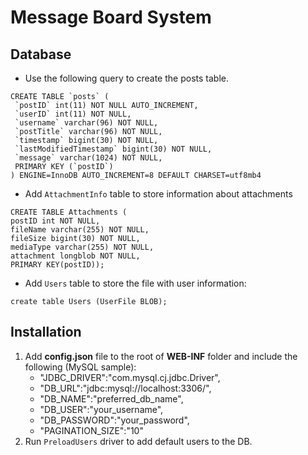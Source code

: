 # Message Board System

## Database
- Use the following query to create the posts table.
```
CREATE TABLE `posts` (
 `postID` int(11) NOT NULL AUTO_INCREMENT,
 `userID` int(11) NOT NULL,
 `username` varchar(96) NOT NULL,
 `postTitle` varchar(96) NOT NULL,
 `timestamp` bigint(30) NOT NULL,
 `lastModifiedTimestamp` bigint(30) NOT NULL,
 `message` varchar(1024) NOT NULL,
 PRIMARY KEY (`postID`)
) ENGINE=InnoDB AUTO_INCREMENT=8 DEFAULT CHARSET=utf8mb4
```

- Add `AttachmentInfo` table to store information about attachments
```
CREATE TABLE Attachments (
postID int NOT NULL,
fileName varchar(255) NOT NULL,
fileSize bigint(30) NOT NULL,
mediaType varchar(255) NOT NULL,
attachment longblob NOT NULL,
PRIMARY KEY(postID));
```

- Add `Users` table to store the file with user information:
```
create table Users (UserFile BLOB);
```

## Installation
1. Add __config.json__ file to the root of __WEB-INF__ folder and include the following (MySQL sample):
    - "JDBC_DRIVER":"com.mysql.cj.jdbc.Driver",
    - "DB_URL":"jdbc:mysql://localhost:3306/",
    - "DB_NAME":"preferred_db_name",
    - "DB_USER":"your_username",
    - "DB_PASSWORD":"your_password",
    - "PAGINATION_SIZE":"10"
2. Run `PreloadUsers` driver to add default users to the DB.